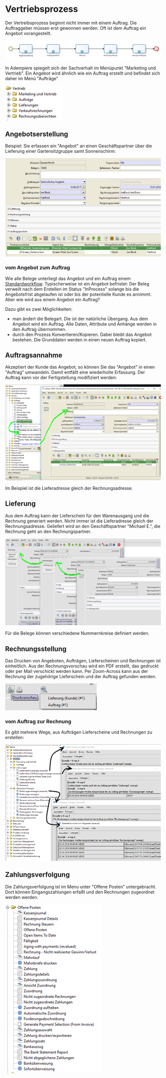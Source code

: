 # Vertriebsprozess

Der Vertreibsprozess beginnt nicht immer mit einem Auftrag. Die Auftraggeber müssen erst gewonnen werden. Oft ist dem Auftrag ein Angebot vorangestellt.

![](../.gitbook/assets/process-sales.PNG)

In Adempiere spiegelt sich der Sachverhalt im Menüpunkt "Marketing und Vertrieb". Ein Angebot wird ähnlich wie ein Auftrag erstellt und befindet sich daher im Menü "Aufträge"

![](../.gitbook/assets/menu-sales-de.PNG)

## Angebotserstellung

Beispiel: Sie erfassen ein "Angebot" an einen Geschäftspartner über die Lieferung einer Gartensitzgruppe samt Sonnenschirm:

![](../.gitbook/assets/sales-angebot.PNG)

### vom Angebot zum Auftrag

Wie alle Belege unterliegt das Angebot und ein Auftrag einem [Standardworkflow](2.bprocess+menu.md#geschäftsprozess-als-workflow). Typischerweise ist ein Angebot befristet: Der Beleg verweilt nach dem Erstellen im Status "InProcess" solange bis die Angebotsfrist abgelaufen ist oder bis der potentielle Kunde es annimmt. Aber wie wird aus einem Angebot ein Auftrag?

Dazu gibt es zwei Möglichkeiten:

* man ändert die Belegart. Die ist der natürliche Übergang. Aus dem Angebot wird ein Auftrag. Alle Daten, Attribute und Anhänge werden in den Auftrag übernommen.
* durch den Prozess Konvertieren/Kopieren. Dabei bleibt das Angebot bestehen. Die Grunddaten werden in einen neuen Auftrag kopiert. 

## Auftragsannahme

Akzeptiert der Kunde das Angebot, so können Sie das "Angebot" in einen "Auftrag" umwandeln. Damit entfällt eine wiederholte Erfassung. Der Auftrag kann vor der Fertigstellung modifiziert werden:

![](../.gitbook/assets/sales-angebot2auftrag.PNG)

Im Beispiel ist die Lieferadresse gleich der Rechnungsadresse. 

## Lieferung

Aus dem Auftrag kann der Lieferschein für den Warenausgang und die Rechnung generiert werden. Nicht immer ist die Lieferadresse gleich der Rechnungsadresse. Geliefert wird an den Geschäftspartner "Michael E.", die Rechnung geht an den Rechnungspartner. 

![](../.gitbook/assets/sales-auftrag-lieferung-rechnung.PNG)

Für die Belege können verschiedene Nummernkreise definiert werden.

## Rechnungsstellung

Das Drucken von Angeboten, Aufträgen, Lieferscheinen und Rechnungen ist einheitlich. Aus der Rechnungsvorschau wird ein PDF erstellt, das gedruckt oder per Mail verschickt werden kann. 
Per Zoom-Across kann aus der Rechnung der zugehörige Lieferschein und der Auftrag gefunden werden. 

![](../.gitbook/assets/sales-rechnung-zoomacross.PNG)

### vom Auftrag zur Rechnung

Es gibt mehrere Wege, aus Aufträgen Lieferscheine und Rechnungen zu erstellen:

![](../.gitbook/assets/sales-erzeugenLieferscheine+Rechnungen.png)

## Zahlungsverfolgung

Die Zahlungsverfolgung ist im Menu unter "Offene Posten" untergebracht. Dort können Eingangszahlungen erfaßt und den Rechnungen zugeordnet werden werden.

![](../.gitbook/assets/menu-openitems.PNG)